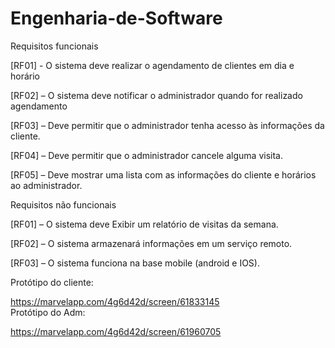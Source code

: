 # Engenharia-de-Software

Requisitos funcionais  

[RF01] - O sistema deve realizar o agendamento de clientes em dia e horário  

[RF02] – O sistema deve notificar o administrador quando for realizado agendamento  

[RF03] –  Deve permitir que o administrador tenha acesso às informações da cliente.  

[RF04] –  Deve permitir que o administrador cancele alguma visita.   

[RF05] –  Deve mostrar uma lista com as informações do cliente e horários ao administrador.  

Requisitos não funcionais  

[RF01] –  O sistema deve Exibir um relatório de visitas da semana.  

[RF02] – O sistema armazenará informações em um serviço remoto.  

[RF03] – O sistema funciona na base mobile (android e IOS).   

Protótipo do cliente:  

https://marvelapp.com/4g6d42d/screen/61833145  
Protótipo do Adm:  

https://marvelapp.com/4g6d42d/screen/61960705  



